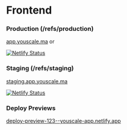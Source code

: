 # Frontend
 
### Production (/refs/production)
[app.youscale.ma](https://app.youscale.ma) or 

[![Netlify Status](https://api.netlify.com/api/v1/badges/153561e2-cb44-420d-a915-b82dddedd8e3/deploy-status)](https://app.netlify.com/sites/youscale-app/deploys)



### Staging (/refs/staging)
[staging.app.youscale.ma](https://staging.app.youscale.ma)

[![Netlify Status](https://api.netlify.com/api/v1/badges/153561e2-cb44-420d-a915-b82dddedd8e3/deploy-status?branch=staging)](https://app.netlify.com/sites/youscale-app/deploys)


### Deploy Previews
[deploy-preview-123--youscale-app.netlify.app]()
